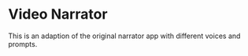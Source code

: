 # Video Narrator 

This is an adaption of the original narrator app with different voices and prompts. 


 
